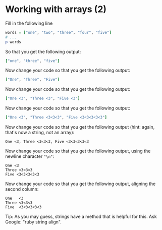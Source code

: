 # Working with arrays (2)

Fill in the following line

```ruby
words = ["one", "two", "three", "four", "five"]
# ...
p words
```

So that you get the following output:

```ruby
["one", "three", "five"]
```

Now change your code so that you get the following output:

```ruby
["One", "Three", "Five"]
```

Now change your code so that you get the following output:

```ruby
["One <3", "Three <3", "Five <3"]
```

Now change your code so that you get the following output:

```ruby
["One <3", "Three <3<3<3", "Five <3<3<3<3<3"]
```

Now change your code so that you get the following output (hint: again, that's
now a string, not an array):

```
One <3, Three <3<3<3, Five <3<3<3<3<3
```

Now change your code so that you get the following output, using the newline
character `"\n"`:

```
One <3
Three <3<3<3
Five <3<3<3<3<3
```

Now change your code so that you get the following output, aligning the second
column:

```
One   <3
Three <3<3<3
Five  <3<3<3<3<3
```

Tip: As you may guess, strings have a method that is helpful for this. Ask
Google: "ruby string align".
